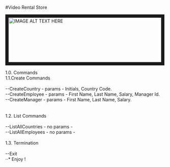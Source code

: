 #Video Rental Store

<img src="https://vignette2.wikia.nocookie.net/tinytower/images/b/bd/Video_Rental.png/revision/latest?cb=20130515011338" 
alt="IMAGE ALT TEXT HERE" width="480" height="140" border="10" /><br>

1.0. Commands <br>
1.1.Create Commands <br><br>
--CreateCountry - params - Initials, Country Code.<br>
--CreateEmployee - params - First Name, Last Name, Salary, Manager Id.<br>
--CreateManager - params - First Name, Last Name, Salary.<br><br>
<br>
1.2. List Commands<br><br>
--ListAllCountries - no params -<br>
--ListAllEmployees - no params -<br><br>
1.3. Termination<br><br>
--Exit<br>
⋅⋅* Enjoy ! 

